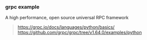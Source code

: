 ### grpc example
A high performance, open source universal RPC framework


> https://grpc.io/docs/languages/python/basics/
> https://github.com/grpc/grpc/tree/v1.64.0/examples/python
